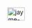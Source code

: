 ###

<div align="center">
  <a href="https://github.com/JaymersonFerreira">
</div>
  
<div>
    <img align="center" alt="jayme-Python" height="30" width="40" src="https://raw.githubusercontent.com/devicons/devicon/master/icons/python/python-original .svg">

</div>

